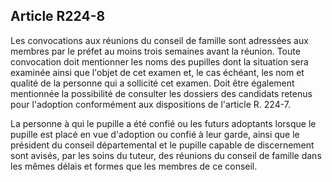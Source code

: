 ## Article R224-8

Les convocations aux réunions du conseil de famille sont adressées aux membres par le préfet au moins trois
semaines avant la réunion. Toute convocation doit mentionner les noms des pupilles dont la situation sera
examinée ainsi que l'objet de cet examen et, le cas échéant, les nom et qualité de la personne qui a sollicité
cet examen. Doit être également mentionnée la possibilité de consulter les dossiers des candidats retenus
pour l'adoption conformément aux dispositions de l'article R. 224-7.

La personne à qui le pupille a été confié ou les futurs adoptants lorsque le pupille est placé en vue d'adoption
ou confié à leur garde, ainsi que le président du conseil départemental et le pupille capable de discernement
sont avisés, par les soins du tuteur, des réunions du conseil de famille dans les mêmes délais et formes que
les membres de ce conseil.

